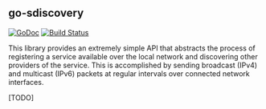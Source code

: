 ## go-sdiscovery

[![GoDoc](https://godoc.org/github.com/nathan-osman/go-sdiscovery?status.svg)](https://godoc.org/github.com/nathan-osman/go-sdiscovery)
[![Build Status](https://travis-ci.org/nathan-osman/go-sdiscovery.svg)](https://travis-ci.org/nathan-osman/go-sdiscovery)

This library provides an extremely simple API that abstracts the process of registering a service available over the local network and discovering other providers of the service. This is accomplished by sending broadcast (IPv4) and multicast (IPv6) packets at regular intervals over connected network interfaces.

[TODO]
